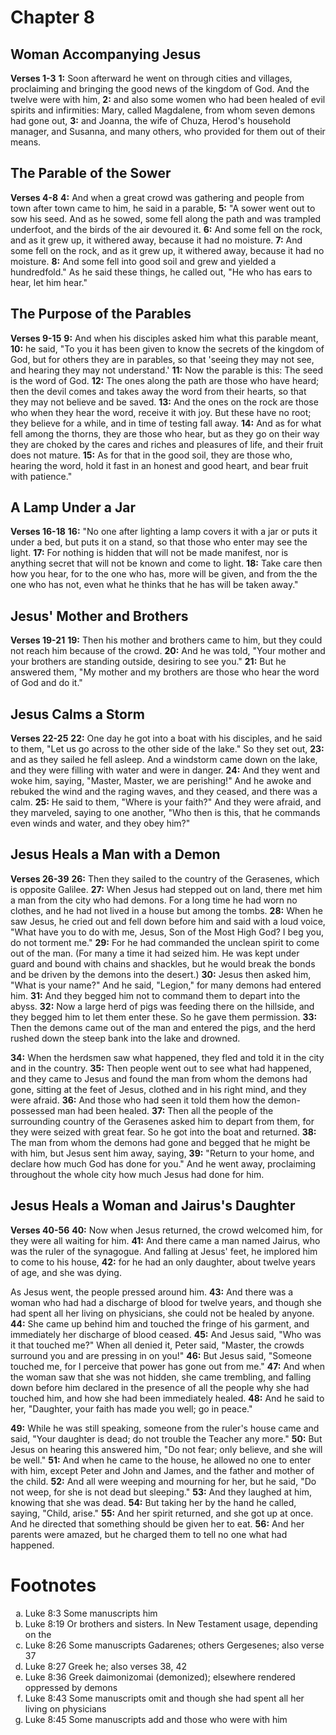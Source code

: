 # Chapter 8
## Woman Accompanying Jesus
**Verses 1-3**
**1:** Soon afterward he went on through cities and villages, proclaiming and bringing the good news of the kingdom of God. And the twelve were with him,
**2:** and also some women who had been healed of evil spirits and infirmities: Mary, called Magdalene, from whom seven demons had gone out,
**3:** and Joanna, the wife of Chuza, Herod's household manager, and Susanna, and many others, who provided for them out of their means. 

## The Parable of the Sower
**Verses 4-8**
**4:** And when a great crowd was gathering and people from town after town came to him, he said in a parable,
**5:** "A sower went out to sow his seed. And as he sowed, some fell along the path and was trampled underfoot, and the birds of the air devoured it.
**6:** And some fell on the rock, and as it grew up, it withered away, because it had no moisture.
**7:** And some fell on the rock, and as it grew up, it withered away, because it had no moisture.
**8:** And some fell into good soil and grew and yielded a hundredfold." As he said these things, he called out, "He who has ears to hear, let him hear."

## The Purpose of the Parables
**Verses 9-15**
**9:** And when his disciples asked him what this parable meant,
**10:** he said, "To you it has been given to know the secrets of the kingdom of God, but for others they are in parables, so that 'seeing they may not see, and hearing they may not understand.'
**11:** Now the parable is this: The seed is the word of God.
**12:** The ones along the path are those who have heard; then the devil comes and takes away the word from their hearts, so that they may not believe and be saved.
**13:** And the ones on the rock are those who when they hear the word, receive it with joy. But these have no root; they believe for a while, and in time of testing fall away.
**14:** And as for what fell among the thorns, they are those who hear, but as they go on their way they are choked by the cares and riches and pleasures of life, and their fruit does not mature.
**15:** As for that in the good soil, they are those who, hearing the word, hold it fast in an honest and good heart, and bear fruit with patience."

## A Lamp Under a Jar
**Verses 16-18**
**16:** "No one after lighting a lamp covers it with a jar or puts it under a bed, but puts it on a stand, so that those who enter may see the light.
**17:** For nothing is hidden that will not be made manifest, nor is anything secret that will not be known and come to light.
**18:** Take care then how you hear, for to the one who has, more will be given, and from the the one who has not, even what he thinks that he has will be taken away."

## Jesus' Mother and Brothers
**Verses 19-21**
**19:** Then his mother and brothers came to him, but they could not reach him because of the crowd.
**20:** And he was told, "Your mother and your brothers are standing outside, desiring to see you."
**21:** But he answered them, "My mother and my brothers are those who hear the word of God and do it."

## Jesus Calms a Storm
**Verses 22-25**
**22:** One day he got into a boat with his disciples, and he said to them, "Let us go across to the other side of the lake." So they set out,
**23:** and as they sailed he fell asleep. And a windstorm came down on the lake, and they were filling with water and were in danger.
**24:** And they went and woke him, saying, "Master, Master, we are perishing!" And he awoke and rebuked the wind and the raging waves, and they ceased, and there was a calm.
**25:** He said to them, "Where is your faith?" And they were afraid, and they marveled, saying to one another, "Who then is this, that he commands even winds and water, and they obey him?"

## Jesus Heals a Man with a Demon
**Verses 26-39**
**26:** Then they sailed to the country of the Gerasenes, which is opposite Galilee.
**27:** When Jesus had stepped out on land, there met him a man from the city who had demons. For a long time he had worn no clothes, and he had not lived in a house but among the tombs.
**28:** When he saw Jesus, he cried out and fell down before him and said with a loud voice, "What have you to do with me, Jesus, Son of the Most High God? I beg you, do not torment me."
**29:** For he had commanded the unclean spirit to come out of the man. (For many a time it had seized him. He was kept under guard and bound with chains and shackles, but he would break the bonds and be driven by the demons into the desert.)
**30:** Jesus then asked him, "What is your name?" And he said, "Legion," for many demons had entered him.
**31:** And they begged him not to command them to depart into the abyss.
**32:** Now a large herd of pigs was feeding there on the hillside, and they begged him to let them enter these. So he gave them permission.
**33:** Then the demons came out of the man and entered the pigs, and the herd rushed down the steep bank into the lake and drowned.

**34:** When the herdsmen saw what happened, they fled and told it in the city and in the country.
**35:** Then people went out to see what had happened, and they came to Jesus and found the man from whom the demons had gone, sitting at the feet of Jesus, clothed and in his right mind, and they were afraid.
**36:** And those who had seen it told them how the demon-possessed man had been healed.
**37:** Then all the people of the surrounding country of the Gerasenes asked him to depart from them, for they were seized with great fear. So he got into the boat and returned.
**38:** The man from whom the demons had gone and begged that he might be with him, but Jesus sent him away, saying,
**39:** "Return to your home, and declare how much God has done for you." And he went away, proclaiming throughout the whole city how much Jesus had done for him.

## Jesus Heals a Woman and Jairus's Daughter
**Verses 40-56**
**40:** Now when Jesus returned, the crowd welcomed him, for they were all waiting for him.
**41:** And there came a man named Jairus, who was the ruler of the synagogue. And falling at Jesus' feet, he implored him to come to his house,
**42:** for he had an only daughter, about twelve years of age, and she was dying.

As Jesus went, the people pressed around him.
**43:** And there was a woman who had had a discharge of blood for twelve years, and though she had spent all her living on physicians, she could not be healed by anyone.
**44:** She came up behind him and touched the fringe of his garment, and immediately her discharge of blood ceased.
**45:** And Jesus said, "Who was it that touched me?" When all denied it, Peter said, "Master, the crowds surround you and are pressing in on you!"
**46:** But Jesus said, "Someone touched me, for I perceive that power has gone out from me."
**47:** And when the woman saw that she was not hidden, she came trembling, and falling down before him declared in the presence of all the people why she had touched him, and how she had been immediately healed.
**48:** And he said to her, "Daughter, your faith has made you well; go in peace."

**49:** While he was still speaking, someone from the ruler's house came and said, "Your daughter is dead; do not trouble the Teacher any more."
**50:** But Jesus on hearing this answered him, "Do not fear; only believe, and she will be well."
**51:** And when he came to the house, he allowed no one to enter with him, except Peter and John and James, and the father and mother of the child.
**52:** And all were weeping and mourning for her, but he said, "Do not weep, for she is not dead but sleeping."
**53:** And they laughed at him, knowing that she was dead.
**54:** But taking her by the hand he called, saying, "Child, arise."
**55:** And her spirit returned, and she got up at once. And he directed that something should be given her to eat.
**56:** And her parents were amazed, but he charged them to tell no one what had happened.

# Footnotes
<ol type='a'>
	<li>Luke 8:3 Some manuscripts him</li>
	<li>Luke 8:19 Or brothers and sisters. In New Testament usage, depending on the</li>
	<li>Luke 8:26 Some manuscripts Gadarenes; others Gergesenes; also verse 37</li>
	<li>Luke 8:27 Greek he; also verses 38, 42</li>
	<li>Luke 8:36 Greek daimonizomai (demonized); elsewhere rendered oppressed by demons</li>
	<li>Luke 8:43 Some manuscripts omit and though she had spent all her living on physicians</li>
	<li>Luke 8:45 Some manuscripts add and those who were with him</li>
</ol>
